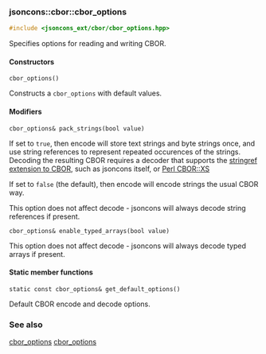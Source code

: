 ### jsoncons::cbor::cbor_options

```c++
#include <jsoncons_ext/cbor/cbor_options.hpp>
```

Specifies options for reading and writing CBOR.

#### Constructors

    cbor_options()
Constructs a `cbor_options` with default values. 

#### Modifiers

    cbor_options& pack_strings(bool value)

If set to `true`, then encode will store text strings and
byte strings once, and use string references to represent repeated occurences
of the strings. Decoding the resulting CBOR requires a decoder
that supports the 
[stringref extension to CBOR](http://cbor.schmorp.de/stringref), such as
jsoncons itself, or [Perl CBOR::XS](http://software.schmorp.de/pkg/CBOR-XS.html)

If set to `false` (the default), then encode
will encode strings the usual CBOR way. 

This option does not affect decode - jsoncons will always decode
string references if present.

    cbor_options& enable_typed_arrays(bool value)

This option does not affect decode - jsoncons will always decode
typed arrays if present.

#### Static member functions

    static const cbor_options& get_default_options()
Default CBOR encode and decode options.

### See also

[cbor_options](cbor_decode_options.md)
[cbor_options](cbor_encode_options.md)

